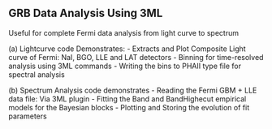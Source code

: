 ## GRB Data Analysis Using 3ML
 Useful for complete Fermi data analysis from light curve to spectrum
 
 (a) Lightcurve code Demonstrates: 
     - Extracts and Plot Composite Light curve of Fermi: NaI, BGO, LLE and LAT detectors
     - Binning for time-resolved analysis using 3ML commands
     - Writing the bins to PHAII type file for spectral analysis

 (b) Spectrum Analysis code demonstrates
     - Reading the Fermi GBM + LLE data file: Via 3ML plugin
     - Fitting the Band and BandHighecut empirical models for the Bayesian blocks 
     - Plotting and Storing the evolution of fit parameters
